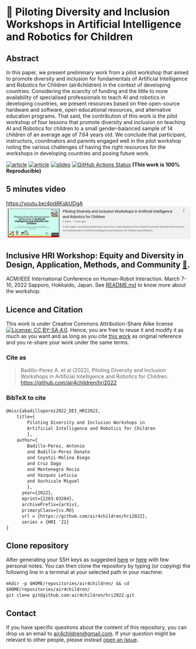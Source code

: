 # :page_facing_up: Piloting Diversity and Inclusion Workshops in Artificial Intelligence and Robotics for Children
## Abstract
In this paper, we present preliminary work from a pilot workshop that aimed to promote diversity and inclusion for fundamentals of Artificial Intelligence and Robotics for Children (air4children) in the context of developing countries.
Considering the scarcity of funding and the little to none availability of specialised professionals to teach AI and robotics in developing countries, we present resources based on free open-source hardware and software, open educational resources, and alternative education programs.
That said, the contribution of this work is the pilot workshop of four lessons that promote diversity and inclusion on teaching AI and Robotics for children to a small gender-balanced sample of 14 children of an average age of 7.64 years old.
We conclude that participant, instructors, coordinators and parents engaged well in the pilot workshop noting the various challenges of having the right resources for the workshops in developing countries and posing future work.

[![article](https://img.shields.io/badge/article-arXiv-orange.svg)](https://arxiv.org/abs/2203.03204) 
[![article](https://img.shields.io/badge/read-article-blue.svg)](https://github.com/air4children/hri2022/blob/pdfs/workshop-paper.pdf)
[![slides](https://img.shields.io/badge/see-slides-blue.svg)](slides/slides-final.pdf) 
[![GitHub Actions Status](https://github.com/air4children/hri2022/workflows/CITEX/badge.svg)](https://github.com/air4children/hri2022/actions) 
**(This work is 100% Reproducible)**

## 5 minutes video
https://youtu.be/4pd8KsbUDgA 
[![fig](slides/youtube-screenshot.png)](https://youtu.be/4pd8KsbUDgA)

## Inclusive HRI Workshop: Equity and Diversity in Design, Application, Methods, and Community  [:link:](https://sites.google.com/view/dei-hri-2022/home).
ACM/IEEE International Conference on Human-Robot Interaction. 
March 7-10, 2022 Sapporo, Hokkaido, Japan. 
See [README.md](workshop/README.md) to know more about the workshop.

## Licence and Citation 
This work is under Creative Commons Attribution-Share Alike license [![License: CC BY-SA 4.0](https://licensebuttons.net/l/by-sa/4.0/80x15.png)](https://creativecommons.org/licenses/by-sa/4.0/). 
Hence, you are free to reuse it and modify it as much as you want and as long as you cite [this work](https://github.com/air4children/hri2022) as original reference and you re-share your work under the same terms.

### Cite as
> Badillo-Perez A. et al (2022), Piloting Diversity and Inclusion Workshops in Artificial Intelligence and Robotics for Children. https://github.com/air4children/hri2022 

### BibTeX to cite
```
@misc{abadilloperez2022_DEI_HRI2022,
    title={
        Piloting Diversity and Inclusion Workshops in 
        Artificial Intelligence and Robotics for Children
        }, 
    author={
        Badillo-Perez, Antonio
        and Badillo-Perez Donato
        and Coyotzi-Molina Diego 
        and Cruz Dago
        and Montenegro Rocio
        and Vazquez Leticia 
        and Xochicale Miguel
        },
      year={2022},
      eprint={2203.03204},
      archivePrefix={arXiv},
      primaryClass={cs.RO}
      url = {https://github.com/air4children/hri2022},
      series = {HRI '22}
}
```

## Clone repository
After generating your SSH keys as suggested [here](https://docs.github.com/en/github/authenticating-to-github/generating-a-new-ssh-key-and-adding-it-to-the-ssh-agent) or [here](https://github.com/mxochicale/tools/blob/main/github/SSH.md) with few personal notes.
You can then clone the repository by typing (or copying) the following line in a terminal at your selected path in your machine:
```
mkdir -p $HOME/repositories/air4children/ && cd $HOME/repositories/air4children/
git clone git@github.com:air4children/hri2022.git
```

## Contact 
If you have specific questions about the content of this repository, you can drop us an email to [air4children@gmail.com](mailto:air4children@gmail.com?subject="[questions]").
If your question might be relevant to other people, please instead [open an issue](https://github.com/air4children/hri2022/issues).
